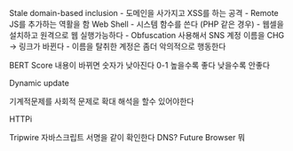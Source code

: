 
Stale domain-based inclusion
	- 도메인을 사가지고 XSS를 하는 공격
	- Remote JS를 추가하는 역활을 함
Web Shell
	- 시스템 함수를 쓴다 (PHP 같은 경우)
	- 웹셀을 설치하고 원격으로 웹 실행가능하다
	- Obfuscation 사용해서 
SNS 계정 이름을 CHG -> 링크가 바뀐다
	- 이름을 탈취한 계정은 좀더 악의적으로 행동한다

BERT Score
	내용이 바뀌면 숫자가 낮아진다
	0-1
	높을수록 좋다
	낮을수록 안좋다
	

Dynamic update

기계적문제를 사회적 문제로 확대 해석을 할수 있어야한다

HTTPi

Tripwire
	자바스크립트 서명을 같이 확인한다
	DNS?
Future Browser
	뭐
	
